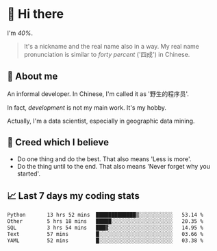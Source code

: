# 👋 Hi there

I'm *40%*.

> It's a nickname and the real name also in a way.
> My real name pronunciation is similar to *forty percent* ('四成') in Chinese.

## :speech_balloon: About me

An informal developer. In Chinese, I'm called it as '野生的程序员'.

In fact, _development_ is not my main work. It's my hobby.

Actually, I'm a data scientist, especially in geographic data mining.

## :see_no_evil: Creed which I believe

- Do one thing and do the best. That also means 'Less is more'.
- Do the thing until to the end. That also means 'Never forget why you started'.

## :chart_with_upwards_trend: Last 7 days my coding stats

<!--START_SECTION:waka-->

```txt
Python       13 hrs 52 mins  █████████████▒░░░░░░░░░░░   53.14 %
Other        5 hrs 18 mins   █████░░░░░░░░░░░░░░░░░░░░   20.35 %
SQL          3 hrs 54 mins   ███▓░░░░░░░░░░░░░░░░░░░░░   14.95 %
Text         57 mins         █░░░░░░░░░░░░░░░░░░░░░░░░   03.66 %
YAML         52 mins         █░░░░░░░░░░░░░░░░░░░░░░░░   03.38 %
```

<!--END_SECTION:waka-->
